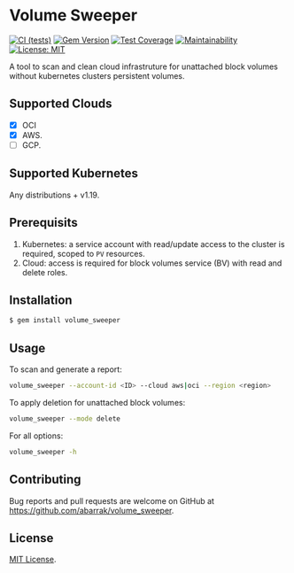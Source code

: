 # Volume Sweeper
[![CI (tests)](https://github.com/abarrak/volume_sweeper/actions/workflows/ci.yml/badge.svg)](https://github.com/abarrak/volume_sweeper/actions/workflows/ci.yml) [![Gem Version](https://badge.fury.io/rb/volume_sweeper.svg)](https://badge.fury.io/rb/volume_sweeper) [![Test Coverage](https://api.codeclimate.com/v1/badges/b9d24a336e67236937dd/test_coverage)](https://codeclimate.com/github/abarrak/volume_sweeper/test_coverage) [![Maintainability](https://api.codeclimate.com/v1/badges/b9d24a336e67236937dd/maintainability)](https://codeclimate.com/github/abarrak/volume_sweeper/maintainability) [![License: MIT](https://img.shields.io/badge/License-MIT-yellow.svg)](https://opensource.org/licenses/MIT)


A tool to scan and clean cloud infrastruture for unattached block volumes without kubernetes clusters persistent volumes.

## Supported Clouds

- [x] OCI
- [x] AWS.
- [ ] GCP.

## Supported Kubernetes

Any distributions + v1.19.

## Prerequisits

1. Kubernetes: a service account with read/update access to the cluster is required, scoped to `PV` resources.
2. Cloud: access is required for block volumes service (BV) with read and delete roles.


## Installation

```bash
$ gem install volume_sweeper
```

## Usage

To scan and generate a report:

```bash
volume_sweeper --account-id <ID> --cloud aws|oci --region <region>
```

To apply deletion for unattached block volumes:

```bash
volume_sweeper --mode delete
```

For all options:

```bash
volume_sweeper -h
```

## Contributing

Bug reports and pull requests are welcome on GitHub at https://github.com/abarrak/volume_sweeper.

## License

[MIT License](https://opensource.org/licenses/MIT).
